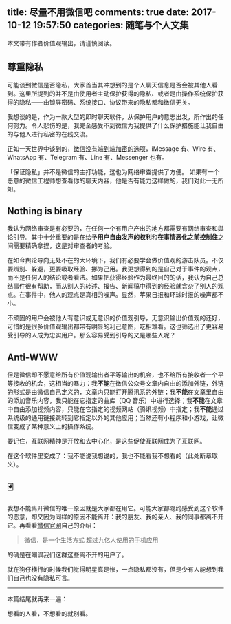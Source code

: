 title: 尽量不用微信吧
comments: true
date: 2017-10-12 19:57:50
categories: 随笔与个人文集
---
本文带有作者价值观输出，请谨慎阅读。

## 尊重隐私
可能谈到微信是否隐私，大家首当其冲想到的是个人聊天信息是否会被其他人看到。这里所提到的并不是由使用者主动保护获得的隐私、或者是由操作系统保护获得的隐私——由锁屏密码、系统接口、协议带来的隐私都和微信无关。

我想谈的是，作为一款大型的即时聊天软件，从保护用户的意志出发，所作出的任何努力。令人悲伤的是，我完全感受不到微信为我提供了什么保护措施能让我自由的与他人进行私密的在线交流。

正如一天世界中谈到的，[微信没有端到端加密的选项](https://blog.yitianshijie.net/2017/07/19/im-apps-security-check-v1point2/)，iMessage 有、Wire 有、WhatsApp 有、Telegram 有、Line 有、Messenger 也有。

「保证隐私」并不是微信的主打功能，这也为网络审查提供了方便。
如果有一个恶意的微信工程师想查看你的聊天内容，他是否有能力这样做的，我们对此一无所知。

## Nothing is binary
我认为网络审查是有必要的，在任何一个有用户产出的地方都需要有网络审查和舆论引导。其中十分重要的是在给予**用户自由发声的权利**和**在事情恶化之前控制住**之间需要精确拿捏，这是对审查者的考验。

在如今舆论导向无处不在的大环境下，我们有必要学会做价值观的游击队员。不仅要辨别、躲避，更要吸取经验、挪为己用。我更想得到的是自己对于事件的观点，而不是任何人的结论或者看法。如果把获得经验作为最终目的的话，我认为自己总结事件很有帮助，而从别人的转述、报告、新闻稿中得到的经验就含杂了别人的观点。在事件中，他人的观点是真相的噪声。显然，苹果日报和环球时报的噪声都不小。

不顽固的用户会被他人有意识或无意识的价值观引导，无意识输出价值观的还好，可惜的是很多价值观输出都带有明显的利己意图，吃相难看。这也筛选出了更容易受引导的人成为忠实用户。那么容易受到引导的又是哪些人呢？

## Anti-WWW

但是微信却不愿意给所有价值观输出者平等输出的机会，也不给所有接收者一个平等接收的机会，这相当的暴力：我**不能**在微信公众号文章内自由的添加外链，外链的形式是由微信自己定义的，文章内只能打开腾讯系的外链；我**不能**在文章里自由的添加音乐内容，我只能在它指定的曲库（QQ 音乐）中进行选择；我**不能**在文章中自由添加视频内容，只能在它指定的视频网站（腾讯视频）中指定；我**不能**通过系统级的通用链接跳转到它指定以外的其他应用；当然还有小程序和小游戏，让微信变成了某种意义上的操作系统。

要记住，互联网精神是开放和去中心化，是这些促使互联网成为了互联网。

在这个软件里变成了：我不能说我想说的，我也不能看我不想看的（此处断章取义）。

## 🃏
我想不能离开微信的唯一原因就是大家都在用它。可能大家都隐约感受到这个软件的恶意，却又因为同样的原因不能离开：我的朋友、我的亲人、我的同事都离不开它。再看看[微信官网](//weixin.qq.com/)自己的介绍：

> 微信，是一个生活方式
> 超过九亿人使用的手机应用

的确是在嘲讽我们这群这些离不开的用户了。

就在狗仔横行的时候我们觉得明星真是惨，一点隐私都没有，但是少有人能想到我们自己也没有隐私可言。

---
本篇结尾就再来一遍：

想看的人看，不想看的就别看。

